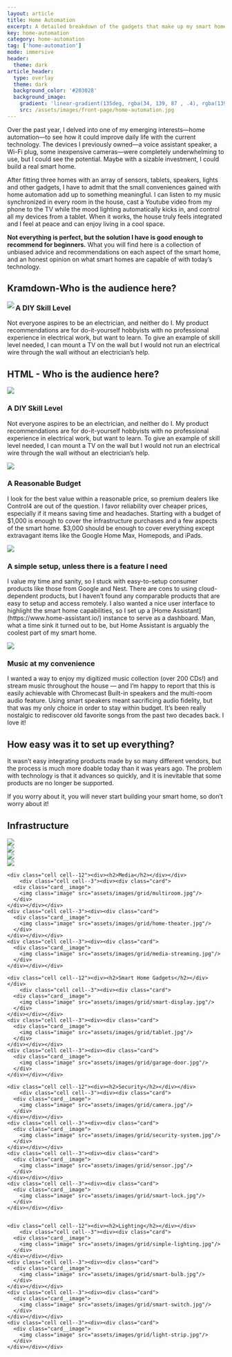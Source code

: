 ```yaml
---
layout: article
title: Home Automation
excerpt: A detailed breakdown of the gadgets that make up my smart home solution.
key: home-automation
category: home-automation
tag: ['home-automation']
mode: immersive
header:
  theme: dark
article_header:
  type: overlay
  theme: dark
  background_color: '#203028'
  background_image:
    gradient: 'linear-gradient(135deg, rgba(34, 139, 87 , .4), rgba(139, 34, 139, .4))'
    src: /assets/images/front-page/home-automation.jpg
---
```



<!--more-->







Over the past year, I delved into one of my emerging interests—home automation—to see how it could improve daily life with the current technology.  The devices I previously owned—a voice assistant speaker, a Wi-Fi plug, some inexpensive cameras—were completely underwhelming to use, but I could see the potential. Maybe with a sizable investment, I could build a real smart home.



After fitting three homes with an array of sensors, tablets, speakers, lights and other gadgets, I have to admit that the small conveniences gained with home automation add up to something meaningful. I can listen to my music synchronized in every room in the house, cast a Youtube video from my phone to the TV while the mood lighting automatically kicks in, and control all my devices from a tablet. When it works, the house truly feels integrated and I feel at peace and can enjoy living in a cool space. 



__Not everything is perfect, but the solution I have is good enough to recommend for beginners.__ What you will find here is a collection of unbiased advice and recommendations on each aspect of the smart home, and an honest opinion on what smart homes are capable of with today’s technology.

## Kramdown-Who is the audience here?
<div><img class="image image--xl rounded" src="assets/images/other/diy-skill.jpg" align="left" /></div>

### A DIY Skill Level

Not everyone aspires to be an electrician, and neither do I. My product recommendations are for do-it-yourself hobbyists with no professional experience in electrical work, but want to learn. To give an example of skill level needed, I can mount a TV on the wall but I would not run an electrical wire through the wall without an electrician’s help.




## HTML - Who is the audience here?
<div class="item">
  <div class="item__image">
    <img class="image image--xl rounded" src="assets/images/other/diy-skill.jpg"  />
  </div>
  <div class="item__content">
    <div class="item__header">
      <h3>A DIY Skill Level</h3>
    </div>
    <div class="item__description">
      <p>Not everyone aspires to be an electrician, and neither do I. My product recommendations are for do-it-yourself hobbyists with no professional experience in electrical work, but want to learn. To give an example of skill level needed, I can mount a TV on the wall but I would not run an electrical wire through the wall without an electrician’s help.</p>
    </div>
  </div>
</div>
<p></p>

<div class="item">
  <div class="item__image">
    <img class="image image--xl rounded" src="https://d2mxuefqeaa7sj.cloudfront.net/s_6F2D06D13ED5B646A7B3ABF92554F4B018DC3C58310A9D7A5EC1772E423FF837_1544503224715_budget.JPG"/>
  </div>
  <div class="item__content">
    <div class="item__header">
      <h3>A Reasonable Budget</h3>
    </div>
    <div class="item__description">
      <p>I look for the best value within a reasonable price, so premium dealers like Control4 are out of the question. I favor reliability over cheaper prices, especially if it means saving time and headaches. Starting with a budget of $1,000 is enough to cover the infrastructure purchases and a few aspects of the smart home. $3,000 should be enough to cover everything except extravagant items like the Google Home Max, Homepods, and iPads. </p>
    </div>
  </div>
</div>
<p></p>

<div class="item">
  <div class="item__image">
    <img class="image image--xl rounded" src="https://d2mxuefqeaa7sj.cloudfront.net/s_6F2D06D13ED5B646A7B3ABF92554F4B018DC3C58310A9D7A5EC1772E423FF837_1551228909465_homeassistant02.jpg"/>
  </div>
  <div class="item__content">
    <div class="item__header">
      <h3>A simple setup, unless there is a feature I need</h3>
    </div>
    <div class="item__description">
      <p>I value my time and sanity, so I stuck with easy-to-setup consumer products like those from Google and Nest. There are cons to using cloud-dependent products, but I haven’t found any comparable products that are easy to setup and access remotely. I also wanted a nice user interface to highlight the smart home capabilities, so I set up a [Home Assistant](https://www.home-assistant.io/) instance to serve as a dashboard. Man, what a time sink it turned out to be, but Home Assistant is arguably the coolest part of my smart home. </p>
    </div>
  </div>
</div>
<p></p>
<div class="item">
  <div class="item__image">
    <img class="image image--xl rounded" src="https://d2mxuefqeaa7sj.cloudfront.net/s_6F2D06D13ED5B646A7B3ABF92554F4B018DC3C58310A9D7A5EC1772E423FF837_1544504409789_music.JPG"/>
  </div>
  <div class="item__content">
    <div class="item__header">
      <h3>Music at my convenience</h3>
    </div>
    <div class="item__description">
      <p>I wanted a way to enjoy my digitized music collection (over 200 CDs!) and stream music throughout the house — and I’m happy to report that this is easily achievable with Chromecast Built-in speakers and the multi-room audio feature. Using smart speakers meant sacrificing audio fidelity, but that was my only choice in order to stay within budget. It’s been really nostalgic to rediscover old favorite songs from the past two decades back. I love it! </p>
    </div>
  </div>
</div>
<p></p>

## How easy was it to set up everything?

It wasn’t easy integrating products made by so many different vendors, but the process is much more doable today than it was  years ago. The problem with technology is that it advances so quickly, and it is inevitable that some products are no longer be supported. 

If you worry about it, you will never start building your smart home, so don’t worry about it!


<div class="grid-container">
  <div class="grid grid--p-2">
    <div class="cell cell--12"><div><h2>Infrastructure</h2></div></div>
    <div class="cell cell--3"><div><div class="card">
      <div class="card__image">
        <img class="image" src="assets/images/grid/network.jpg"/>
      </div>
    </div></div></div>
    <div class="cell cell--3"><div><div class="card">
      <div class="card__image">
        <img class="image" src="assets/images/grid/home-automation-hub.jpg"/>
      </div>
    </div></div></div>
    <div class="cell cell--3"><div><div class="card">
      <div class="card__image">
        <img class="image" src="assets/images/grid/smart-home-standard.jpg"/>
      </div>
    </div></div></div>
    <div class="cell cell--3"><div><div class="card">
      <div class="card__image">
        <img class="image" src="assets/images/grid/voice-assistant.jpg"/>
      </div>
    </div></div></div>    

    <div class="cell cell--12"><div><h2>Media</h2></div></div>
        <div class="cell cell--3"><div><div class="card">
      <div class="card__image">
        <img class="image" src="assets/images/grid/multiroom.jpg"/>
      </div>
    </div></div></div>
    <div class="cell cell--3"><div><div class="card">
      <div class="card__image">
        <img class="image" src="assets/images/grid/home-theater.jpg"/>
      </div>
    </div></div></div>
    <div class="cell cell--3"><div><div class="card">
      <div class="card__image">
        <img class="image" src="assets/images/grid/media-streaming.jpg"/>
      </div>
    </div></div></div>
    
    <div class="cell cell--12"><div><h2>Smart Home Gadgets</h2></div></div>
        <div class="cell cell--3"><div><div class="card">
      <div class="card__image">
        <img class="image" src="assets/images/grid/smart-display.jpg"/>
      </div>
    </div></div></div>
    <div class="cell cell--3"><div><div class="card">
      <div class="card__image">
        <img class="image" src="assets/images/grid/tablet.jpg"/>
      </div>
    </div></div></div>
    <div class="cell cell--3"><div><div class="card">
      <div class="card__image">
        <img class="image" src="assets/images/grid/garage-door.jpg"/>
      </div>
    </div></div></div>
    
    <div class="cell cell--12"><div><h2>Security</h2></div></div>
        <div class="cell cell--3"><div><div class="card">
      <div class="card__image">
        <img class="image" src="assets/images/grid/camera.jpg"/>
      </div>
    </div></div></div>
    <div class="cell cell--3"><div><div class="card">
      <div class="card__image">
        <img class="image" src="assets/images/grid/security-system.jpg"/>
      </div>
    </div></div></div>
    <div class="cell cell--3"><div><div class="card">
      <div class="card__image">
        <img class="image" src="assets/images/grid/sensor.jpg"/>
      </div>
    </div></div></div>
    <div class="cell cell--3"><div><div class="card">
      <div class="card__image">
        <img class="image" src="assets/images/grid/smart-lock.jpg"/>
      </div>
    </div></div></div>


    <div class="cell cell--12"><div><h2>Lighting</h2></div></div>
        <div class="cell cell--3"><div><div class="card">
      <div class="card__image">
        <img class="image" src="assets/images/grid/simple-lighting.jpg"/>
      </div>
    </div></div></div>
    <div class="cell cell--3"><div><div class="card">
      <div class="card__image">
        <img class="image" src="assets/images/grid/smart-bulb.jpg"/>
      </div>
    </div></div></div>
    <div class="cell cell--3"><div><div class="card">
      <div class="card__image">
        <img class="image" src="assets/images/grid/smart-switch.jpg"/>
      </div>
    </div></div></div>
    <div class="cell cell--3"><div><div class="card">
      <div class="card__image">
        <img class="image" src="assets/images/grid/light-strip.jpg"/>
      </div>
    </div></div></div>
  </div>  


</div>

